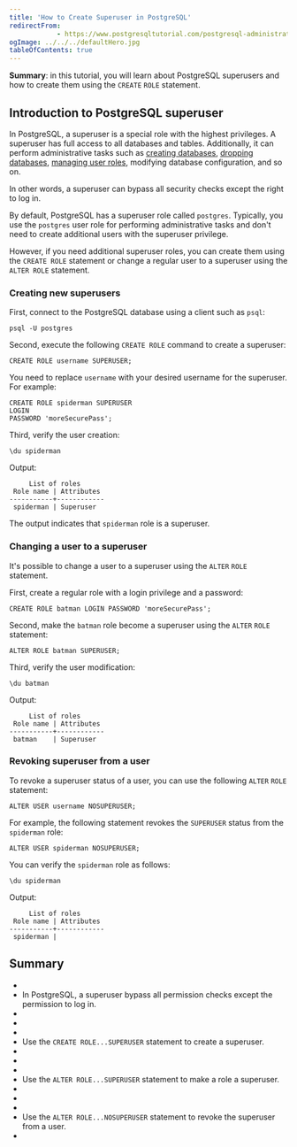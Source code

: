 ```yaml
---
title: 'How to Create Superuser in PostgreSQL'
redirectFrom: 
            - https://www.postgresqltutorial.com/postgresql-administration/create-superuser-postgresql/
ogImage: ../../../defaultHero.jpg
tableOfContents: true
---
```

<!-- wp:paragraph -->

**Summary**: in this tutorial, you will learn about PostgreSQL superusers and how to create them using the `CREATE` `ROLE` statement.

<!-- /wp:paragraph -->

<!-- wp:heading -->

## Introduction to PostgreSQL superuser

<!-- /wp:heading -->

<!-- wp:paragraph -->

In PostgreSQL, a superuser is a special role with the highest privileges. A superuser has full access to all databases and tables. Additionally, it can perform administrative tasks such as [creating databases](https://www.postgresqltutorial.com/postgresql-administration/postgresql-create-database/), [dropping databases](https://www.postgresqltutorial.com/postgresql-administration/postgresql-drop-database/), [managing user roles](https://www.postgresqltutorial.com/postgresql-administration/postgresql-roles/), modifying database configuration, and so on.

<!-- /wp:paragraph -->

<!-- wp:paragraph -->

In other words, a superuser can bypass all security checks except the right to log in.

<!-- /wp:paragraph -->

<!-- wp:paragraph -->

By default, PostgreSQL has a superuser role called `postgres`. Typically, you use the `postgres` user role for performing administrative tasks and don't need to create additional users with the superuser privilege.

<!-- /wp:paragraph -->

<!-- wp:paragraph -->

However, if you need additional superuser roles, you can create them using the `CREATE ROLE` statement or change a regular user to a superuser using the `ALTER ROLE` statement.

<!-- /wp:paragraph -->

<!-- wp:heading {"level":3} -->

### Creating new superusers

<!-- /wp:heading -->

<!-- wp:paragraph -->

First, connect to the PostgreSQL database using a client such as `psql`:

<!-- /wp:paragraph -->

<!-- wp:code {"language":"sql"} -->

```
psql -U postgres
```

<!-- /wp:code -->

<!-- wp:paragraph -->

Second, execute the following `CREATE ROLE` command to create a superuser:

<!-- /wp:paragraph -->

<!-- wp:code {"language":"sql"} -->

```
CREATE ROLE username SUPERUSER;
```

<!-- /wp:code -->

<!-- wp:paragraph -->

You need to replace `username` with your desired username for the superuser. For example:

<!-- /wp:paragraph -->

<!-- wp:code {"language":"sql"} -->

```
CREATE ROLE spiderman SUPERUSER
LOGIN
PASSWORD 'moreSecurePass';
```

<!-- /wp:code -->

<!-- wp:paragraph -->

Third, verify the user creation:

<!-- /wp:paragraph -->

<!-- wp:code {"language":"sql"} -->

```
\du spiderman
```

<!-- /wp:code -->

<!-- wp:paragraph -->

Output:

<!-- /wp:paragraph -->

<!-- wp:code {"language":"sql"} -->

```
     List of roles
 Role name | Attributes
-----------+------------
 spiderman | Superuser
```

<!-- /wp:code -->

<!-- wp:paragraph -->

The output indicates that `spiderman` role is a superuser.

<!-- /wp:paragraph -->

<!-- wp:heading {"level":3} -->

### Changing a user to a superuser

<!-- /wp:heading -->

<!-- wp:paragraph -->

It's possible to change a user to a superuser using the `ALTER` `ROLE` statement.

<!-- /wp:paragraph -->

<!-- wp:paragraph -->

First, create a regular role with a login privilege and a password:

<!-- /wp:paragraph -->

<!-- wp:code {"language":"sql"} -->

```
CREATE ROLE batman LOGIN PASSWORD 'moreSecurePass';
```

<!-- /wp:code -->

<!-- wp:paragraph -->

Second, make the `batman` role become a superuser using the `ALTER` `ROLE` statement:

<!-- /wp:paragraph -->

<!-- wp:code {"language":"sql"} -->

```
ALTER ROLE batman SUPERUSER;
```

<!-- /wp:code -->

<!-- wp:paragraph -->

Third, verify the user modification:

<!-- /wp:paragraph -->

<!-- wp:code {"language":"sql"} -->

```
\du batman
```

<!-- /wp:code -->

<!-- wp:paragraph -->

Output:

<!-- /wp:paragraph -->

<!-- wp:code {"language":"sql"} -->

```
     List of roles
 Role name | Attributes
-----------+------------
 batman    | Superuser
```

<!-- /wp:code -->

<!-- wp:heading {"level":3} -->

### Revoking superuser from a user

<!-- /wp:heading -->

<!-- wp:paragraph -->

To revoke a superuser status of a user, you can use the following `ALTER` `ROLE` statement:

<!-- /wp:paragraph -->

<!-- wp:code {"language":"sql"} -->

```
ALTER USER username NOSUPERUSER;
```

<!-- /wp:code -->

<!-- wp:paragraph -->

For example, the following statement revokes the `SUPERUSER` status from the `spiderman` role:

<!-- /wp:paragraph -->

<!-- wp:code {"language":"sql"} -->

```
ALTER USER spiderman NOSUPERUSER;
```

<!-- /wp:code -->

<!-- wp:paragraph -->

You can verify the `spiderman` role as follows:

<!-- /wp:paragraph -->

<!-- wp:code {"language":"sql"} -->

```
\du spiderman
```

<!-- /wp:code -->

<!-- wp:paragraph -->

Output:

<!-- /wp:paragraph -->

<!-- wp:code {"language":"sql"} -->

```
     List of roles
 Role name | Attributes
-----------+------------
 spiderman |
```

<!-- /wp:code -->

<!-- wp:heading -->

## Summary

<!-- /wp:heading -->

<!-- wp:list -->

- <!-- wp:list-item -->
- In PostgreSQL, a superuser bypass all permission checks except the permission to log in.
- <!-- /wp:list-item -->
-
- <!-- wp:list-item -->
- Use the `CREATE ROLE...SUPERUSER` statement to create a superuser.
- <!-- /wp:list-item -->
-
- <!-- wp:list-item -->
- Use the `ALTER ROLE...SUPERUSER` statement to make a role a superuser.
- <!-- /wp:list-item -->
-
- <!-- wp:list-item -->
- Use the `ALTER ROLE...NOSUPERUSER` statement to revoke the superuser from a user.
- <!-- /wp:list-item -->

<!-- /wp:list -->
